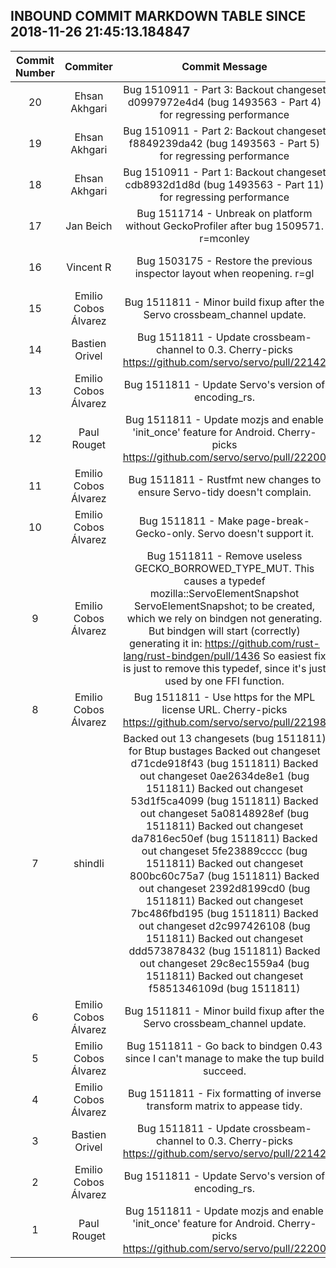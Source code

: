 ## INBOUND COMMIT MARKDOWN TABLE SINCE 2018-11-26 21:45:13.184847

| Commit Number | Commiter | Commit Message | Commit Url | Date | 
|:---:|:----:|:----------------------------------:|:------:|:----:| 
|20|Ehsan Akhgari |Bug 1510911 - Part 3: Backout changeset d0997972e4d4 (bug 1493563 - Part 4) for regressing performance |[URL](https://hg.mozilla.org/integration/mozilla-inbound/pushloghtml?changeset=4f08283a2e3a)|2018-11-29 15:50:38
|19|Ehsan Akhgari |Bug 1510911 - Part 2: Backout changeset f8849239da42 (bug 1493563 - Part 5) for regressing performance |[URL](https://hg.mozilla.org/integration/mozilla-inbound/pushloghtml?changeset=82236b4be4c9)|2018-11-29 15:46:08
|18|Ehsan Akhgari |Bug 1510911 - Part 1: Backout changeset cdb8932d1d8d (bug 1493563 - Part 11) for regressing performance |[URL](https://hg.mozilla.org/integration/mozilla-inbound/pushloghtml?changeset=c259bf672187)|2018-11-29 15:37:54
|17|Jan Beich |Bug 1511714 - Unbreak on platform without GeckoProfiler after bug 1509571. r=mconley|[URL](https://hg.mozilla.org/integration/mozilla-inbound/pushloghtml?changeset=6ff23eb2892a)|2018-12-02 09:56:00
|16|Vincent R |Bug 1503175 - Restore the previous inspector layout when reopening. r=gl|[URL](https://hg.mozilla.org/integration/mozilla-inbound/pushloghtml?changeset=decb54eeaa7d)|2018-11-09 17:56:05
|15|Emilio Cobos Álvarez |Bug 1511811 - Minor build fixup after the Servo crossbeam_channel update. |[URL](https://hg.mozilla.org/integration/mozilla-inbound/pushloghtml?changeset=bc9324a80fac)|2018-12-03 13:08:34
|14|Bastien Orivel |Bug 1511811 - Update crossbeam-channel to 0.3.  Cherry-picks https://github.com/servo/servo/pull/22142 |[URL](https://hg.mozilla.org/integration/mozilla-inbound/pushloghtml?changeset=eeef84fe603d)|2018-11-07 18:48:07
|13|Emilio Cobos Álvarez |Bug 1511811 - Update Servo's version of encoding_rs. |[URL](https://hg.mozilla.org/integration/mozilla-inbound/pushloghtml?changeset=7a36832beb55)|2018-12-02 18:56:33
|12|Paul Rouget |Bug 1511811 - Update mozjs and enable 'init_once' feature for Android.  Cherry-picks https://github.com/servo/servo/pull/22200 |[URL](https://hg.mozilla.org/integration/mozilla-inbound/pushloghtml?changeset=4a9fe235c6b0)|2018-11-19 08:11:54
|11|Emilio Cobos Álvarez |Bug 1511811 - Rustfmt new changes to ensure Servo-tidy doesn't complain. |[URL](https://hg.mozilla.org/integration/mozilla-inbound/pushloghtml?changeset=2c5cf5f741b8)|2018-12-02 18:42:03
|10|Emilio Cobos Álvarez |Bug 1511811 - Make page-break-  Gecko-only.  Servo doesn't support it. |[URL](https://hg.mozilla.org/integration/mozilla-inbound/pushloghtml?changeset=1ae60a036cca)|2018-12-02 15:13:05
|9|Emilio Cobos Álvarez |Bug 1511811 - Remove useless GECKO_BORROWED_TYPE_MUT.  This causes a typedef mozilla::ServoElementSnapshot ServoElementSnapshot; to be created, which we rely on bindgen not generating.  But bindgen will start (correctly) generating it in:    https://github.com/rust-lang/rust-bindgen/pull/1436  So easiest fix is just to remove this typedef, since it's just used by one FFI function. |[URL](https://hg.mozilla.org/integration/mozilla-inbound/pushloghtml?changeset=79cd08c08d39)|2018-12-03 13:05:14
|8|Emilio Cobos Álvarez |Bug 1511811 - Use https for the MPL license URL.  Cherry-picks https://github.com/servo/servo/pull/22198 |[URL](https://hg.mozilla.org/integration/mozilla-inbound/pushloghtml?changeset=f038d9fa2026)|2018-12-02 18:46:06
|7|shindli |Backed out 13 changesets (bug 1511811) for Btup bustages  Backed out changeset d71cde918f43 (bug 1511811) Backed out changeset 0ae2634de8e1 (bug 1511811) Backed out changeset 53d1f5ca4099 (bug 1511811) Backed out changeset 5a08148928ef (bug 1511811) Backed out changeset da7816ec50ef (bug 1511811) Backed out changeset 5fe23889cccc (bug 1511811) Backed out changeset 800bc60c75a7 (bug 1511811) Backed out changeset 2392d8199cd0 (bug 1511811) Backed out changeset 7bc486fbd195 (bug 1511811) Backed out changeset d2c997426108 (bug 1511811) Backed out changeset ddd573878432 (bug 1511811) Backed out changeset 29c8ec1559a4 (bug 1511811) Backed out changeset f5851346109d (bug 1511811)|[URL](https://hg.mozilla.org/integration/mozilla-inbound/pushloghtml?changeset=f713c586d397)|2018-12-03 13:39:11
|6|Emilio Cobos Álvarez |Bug 1511811 - Minor build fixup after the Servo crossbeam_channel update. |[URL](https://hg.mozilla.org/integration/mozilla-inbound/pushloghtml?changeset=d71cde918f43)|2018-12-03 13:08:34
|5|Emilio Cobos Álvarez |Bug 1511811 - Go back to bindgen 0.43 since I can't manage to make the tup build succeed. |[URL](https://hg.mozilla.org/integration/mozilla-inbound/pushloghtml?changeset=0ae2634de8e1)|2018-12-02 20:10:51
|4|Emilio Cobos Álvarez |Bug 1511811 - Fix formatting of inverse transform matrix to appease tidy. |[URL](https://hg.mozilla.org/integration/mozilla-inbound/pushloghtml?changeset=53d1f5ca4099)|2018-12-02 19:05:00
|3|Bastien Orivel |Bug 1511811 - Update crossbeam-channel to 0.3.  Cherry-picks https://github.com/servo/servo/pull/22142 |[URL](https://hg.mozilla.org/integration/mozilla-inbound/pushloghtml?changeset=5a08148928ef)|2018-11-07 18:48:07
|2|Emilio Cobos Álvarez |Bug 1511811 - Update Servo's version of encoding_rs. |[URL](https://hg.mozilla.org/integration/mozilla-inbound/pushloghtml?changeset=da7816ec50ef)|2018-12-02 18:56:33
|1|Paul Rouget |Bug 1511811 - Update mozjs and enable 'init_once' feature for Android.  Cherry-picks https://github.com/servo/servo/pull/22200 |[URL](https://hg.mozilla.org/integration/mozilla-inbound/pushloghtml?changeset=5fe23889cccc)|2018-11-19 08:11:54


